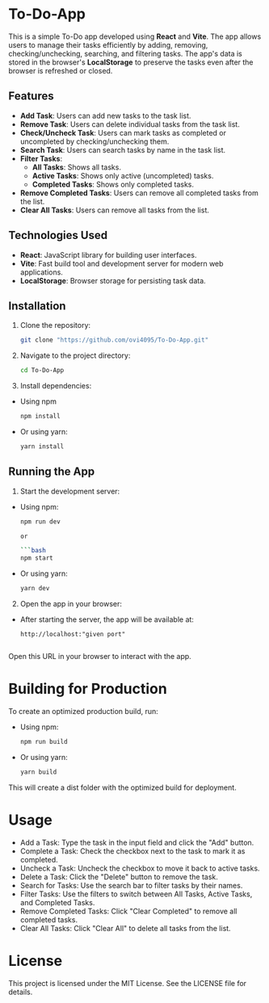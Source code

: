 # To-Do-App

This is a simple To-Do app developed using **React** and **Vite**. The app allows users to manage their tasks efficiently by adding, removing, checking/unchecking, searching, and filtering tasks. The app's data is stored in the browser's **LocalStorage** to preserve the tasks even after the browser is refreshed or closed.

## Features

- **Add Task**: Users can add new tasks to the task list.
- **Remove Task**: Users can delete individual tasks from the task list.
- **Check/Uncheck Task**: Users can mark tasks as completed or uncompleted by checking/unchecking them.
- **Search Task**: Users can search tasks by name in the task list.
- **Filter Tasks**:
  - **All Tasks**: Shows all tasks.
  - **Active Tasks**: Shows only active (uncompleted) tasks.
  - **Completed Tasks**: Shows only completed tasks.
- **Remove Completed Tasks**: Users can remove all completed tasks from the list.
- **Clear All Tasks**: Users can remove all tasks from the list.

## Technologies Used

- **React**: JavaScript library for building user interfaces.
- **Vite**: Fast build tool and development server for modern web applications.
- **LocalStorage**: Browser storage for persisting task data.

## Installation

1. Clone the repository:

   ```bash
   git clone "https://github.com/ovi4095/To-Do-App.git"

2. Navigate to the project directory:
   ```bash
   cd To-Do-App
3. Install dependencies: 
- Using npm
   ```bash
   npm install
- Or using yarn:
   ```bash
   yarn install

## Running the App
1. Start the development server:
- Using npm:

   ```bash
   npm run dev

   or
 
   ```bash
   npm start
- Or using yarn: 

   ```bash
   yarn dev 

2. Open the app in your browser:
- After starting the server, the app will be available at:
  
  ```arduino
  http://localhost:"given port" 
  
  
Open this URL in your browser to interact with the app.

# Building for Production
To create an optimized production build, run:

- Using npm:

   ```bash
   npm run build
- Or using yarn: 

   ```bash
   yarn build 
This will create a dist folder with the optimized build for deployment.

# Usage
- Add a Task: Type the task in the input field and click the "Add" button.
- Complete a Task: Check the checkbox next to the task to mark it as completed.
- Uncheck a Task: Uncheck the checkbox to move it back to active tasks.
- Delete a Task: Click the "Delete" button to remove the task.
- Search for Tasks: Use the search bar to filter tasks by their names.
- Filter Tasks: Use the filters to switch between All Tasks, Active Tasks, and Completed Tasks.
- Remove Completed Tasks: Click "Clear Completed" to remove all completed tasks.
- Clear All Tasks: Click "Clear All" to delete all tasks from the list.

# License
This project is licensed under the MIT License. See the LICENSE file for details.
